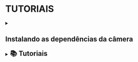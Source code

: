 # TUTORIAIS

<details>
  <summary><h2> Instalando as dependências da câmera </h2></summary>
   Link para instalar as dependencias da câmera (abra em uma nova guia): <a href="https://docs.luxonis.com/software/depthai/manual-install/#Manual%20DepthAI%20installation-Installing%20dependencies">Clique aqui</a>
 
</details>

<!-- Próximo tópico -->

<details>
  <summary><h2 style="display:inline">📚 Tutoriais</h2></summary>

  Após realizar o download e a instalação das dependências da câmera, assim como a instalação correta da OpenCV, já é possível executar alguns exemplos práticos. Esses exemplos podem ser feitos com a câmera OAK-D ou, caso você não possua a câmera no momento, podem ser adaptados para a webcam do notebook ou PC.
  
  Esses exemplos podem ser encontrados no site oficial da Luxonis em <a href="https://docs.luxonis.com/">Docs Luxonis</a>
   
  <details>
    <summary><h3 style="margin-left:20px">#👋 Hello World</h3></summary>

    Aqui você coloca o conteúdo do exemplo Hello World.
    
  </details>

</details>

